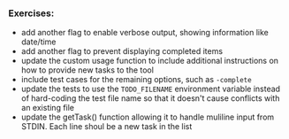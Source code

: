 ### Exercises:
* add another flag to enable verbose output, showing information like date/time
* add another flag to prevent displaying completed items
* update the custom usage function to include additional instructions on how to provide new tasks to the tool
* include test cases for the remaining options, such as `-complete`
* update the tests to use the `TODO_FILENAME` environment variable instead of hard-coding the test file name so that it doesn't cause conflicts with an existing file
* update the getTask() function allowing it to handle muliline input from STDIN. Each line shoul be a new task in the list